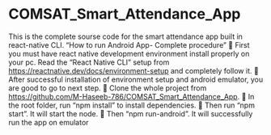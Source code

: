 # COMSAT_Smart_Attendance_App
This is the complete sourse code for the smart attendance app built in react-native CLI.
“How to run Android App- Complete procedure”
	First you must have react native development environment install properly on your pc. Read the “React Native CLI” setup from https://reactnative.dev/docs/environment-setup and completely follow it.
	After successful installation of environment setup and android emulator, you are good to go to next step.
	Clone the whole project from https://github.com/M-Haseeb-786/COMSAT_Smart_Attendance_App.
	In the root folder, run “npm install” to install dependencies.
	Then run “npm start”. It will start the node.
	Then “npm run-android”. It will successfully run the app on emulator


